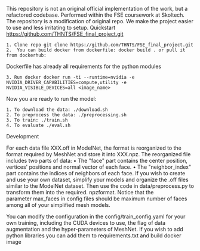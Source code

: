 This repository is not an original official implementation of the work, but a refactored codebase. Performed within the FSE coursework at Skoltech. The repository is a modification of original repo. We make the project easier to use and less irritating to setup.
Quickstart
https://github.com/THNTS/FSE_final_project.git


    1. Clone repo git clone https://github.com/THNTS/FSE_final_project.git
    2.  You can build docker from dockerfile: docker build . or pull it from dockerhub: 

Dockerfile has already all requirements for the python modules

    3. Run docker docker run -ti --runtime=nvidia -e NVIDIA_DRIVER_CAPABILITIES=compute,utility -e NVIDIA_VISIBLE_DEVICES=all <image_name>

Now you are ready to run the model:

    1. To download the data: ./download.sh
    2. To preprocess the data: ./preprocessing.sh
    3. To train: ./train.sh
    4. To evaluate ./eval.sh


Development

For each data file XXX.off in ModelNet, the format is reorganized to the format required by MeshNet and store it into XXX.npz. The reorganized file includes two parts of data:
    • The "face" part contains the center position, vertices' positions and normal vector of each face.
    • The "neighbor_index" part contains the indices of neighbors of each face.
If you wish to create and use your own dataset, simplify your models and organize the .off files similar to the ModelNet dataset. Then use the code in data/preprocess.py to transform them into the required. npzformat. Notice that the parameter max_faces in config files should be maximum number of faces among all of your simplified mesh models.

You can modify the configuration in the config/train_config.yaml for your own training, including the CUDA devices to use, the flag of data augmentation and the hyper-parameters of MeshNet.
If you wish to add python libraries you can add them to requirements.txt and build docker image
